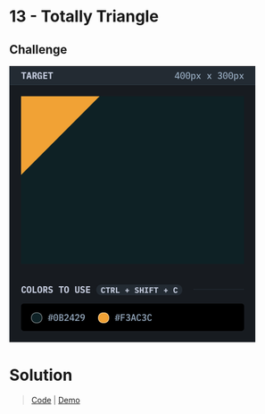 # 13 - Totally Triangle

## Challenge

![Totally Triangle](./totally-triangle.png)

# Solution

> [Code](https://github.com/npranto/cssbattle/tree/main/battle-2/totally-triangle/index.html) |
> [Demo](https://cssbattle.pages.dev/battle-1/totally-triangle/)
